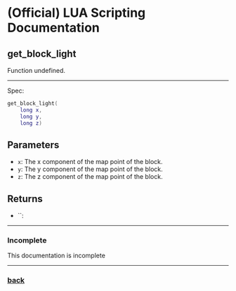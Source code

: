 
# (Official) LUA Scripting Documentation

## get_block_light

Function undefined.

___

Spec:

```lua
get_block_light(
	long x,
	long y,
	long z)
```

## Parameters

- `x`: The x component of the map point of the block.
- `y`: The y component of the map point of the block.
- `z`: The z component of the map point of the block.

## Returns

- ``: 

___

### Incomplete

This documentation is incomplete

___

### [back](../getters)
